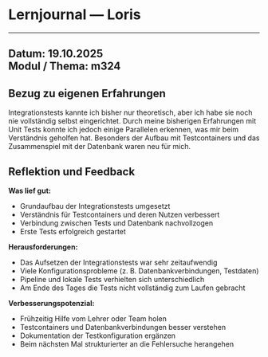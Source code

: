 # Lernjournal — Loris

---
**Datum:** 19.10.2025  
**Modul / Thema:** m324  
---

## Bezug zu eigenen Erfahrungen

Integrationstests kannte ich bisher nur theoretisch, aber ich habe sie noch nie vollständig selbst eingerichtet. Durch meine bisherigen Erfahrungen mit Unit Tests konnte ich jedoch einige Parallelen erkennen, was mir beim Verständnis geholfen hat. Besonders der Aufbau mit Testcontainers und das Zusammenspiel mit der Datenbank waren neu für mich.

## Reflektion und Feedback

**Was lief gut:**
- Grundaufbau der Integrationstests umgesetzt
- Verständnis für Testcontainers und deren Nutzen verbessert
- Verbindung zwischen Tests und Datenbank nachvollzogen
- Erste Tests erfolgreich gestartet

**Herausforderungen:**
- Das Aufsetzen der Integrationstests war sehr zeitaufwendig
- Viele Konfigurationsprobleme (z. B. Datenbankverbindungen, Testdaten)
- Pipeline und lokale Tests verhielten sich unterschiedlich
- Am Ende des Tages die Tests nicht vollständig zum Laufen gebracht

**Verbesserungspotenzial:**
- Frühzeitig Hilfe vom Lehrer oder Team holen
- Testcontainers und Datenbankverbindungen besser verstehen
- Dokumentation der Testkonfiguration ergänzen
- Beim nächsten Mal strukturierter an die Fehlersuche herangehen
